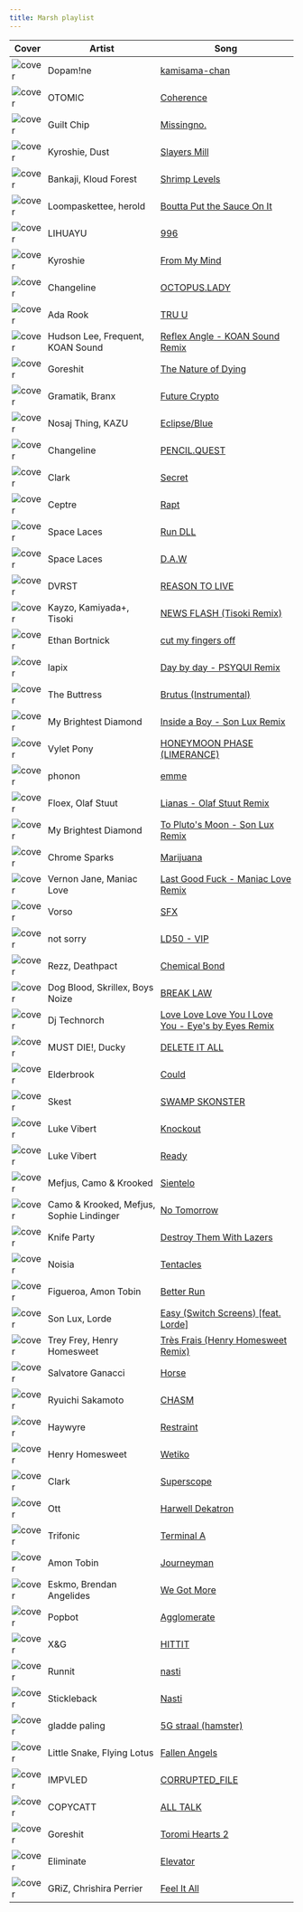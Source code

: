 ```yaml
---
title: Marsh playlist
---
```


<style>
tbody td {
    text-justify: none;
    vertical-align: middle;
    padding: 0.25rem;
}
tbody td img {
    max-width: 100px;
    display: block;
    margin: 0;
}
</style>

Cover | Artist | Song
---|---|---
![cover](https://i.scdn.co/image/ab67616d0000b273fafe1ef7063078e6c4bd1539) | Dopam!ne | [kamisama-chan](https://open.spotify.com/track/6kyJNuHcEIJ2qCShkMCYnX)
![cover](https://i.scdn.co/image/ab67616d0000b27377ed15bbddb9215b3a197358) | OTOMIC | [Coherence](https://open.spotify.com/track/4OWuGWpCz4SInrldZtdcCe)
![cover](https://i.scdn.co/image/ab67616d0000b273b8c1572e67e899567f0597e6) | Guilt Chip | [Missingno.](https://open.spotify.com/track/19kd2lLYyLz8SSPqstscwF)
![cover](https://i.scdn.co/image/ab67616d0000b27304a572e595c932d9acd833a8) | Kyroshie, Dust | [Slayers Mill](https://open.spotify.com/track/2Hne3OpADyWjfKQDzgmDur)
![cover](https://i.scdn.co/image/ab67616d0000b27333a5d72c371eff319f4c2533) | Bankaji, Kloud Forest | [Shrimp Levels](https://open.spotify.com/track/0RQiX68RnWl3sXjyJS5wmP)
![cover](https://i.scdn.co/image/ab67616d0000b273db06ef3a31e8a346cbd87979) | Loompaskettee, herold | [Boutta Put the Sauce On It](https://open.spotify.com/track/3boQc5viH8JEAqYmRVPd0T)
![cover](https://i.scdn.co/image/ab67616d0000b27377ed15bbddb9215b3a197358) | LIHUAYU | [996](https://open.spotify.com/track/2RNsJ8F1FM6BQWTNXwj8TH)
![cover](https://i.scdn.co/image/ab67616d0000b27361e3776b320a4d9406cc039b) | Kyroshie | [From My Mind](https://open.spotify.com/track/2b6eHprOcww6Yxa6DZMW5f)
![cover](https://i.scdn.co/image/ab67616d0000b2739c495434956402ac59fbaae7) | Changeline | [OCTOPUS.LADY](https://open.spotify.com/track/4vjj0bcIG5O3FA0C9cXNR8)
![cover](https://i.scdn.co/image/ab67616d0000b27381c425ac7bade08caa472b17) | Ada Rook | [TRU U](https://open.spotify.com/track/5r1yRNurTtPFdRVBOhBrLF)
![cover](https://i.scdn.co/image/ab67616d0000b273c345fb0e4ca12c60d82a1dcc) | Hudson Lee, Frequent, KOAN Sound | [Reflex Angle - KOAN Sound Remix](https://open.spotify.com/track/251aoOiVbNdHCV0B2pf2G7)
![cover](https://i.scdn.co/image/ab67616d0000b2733f0c447d1df4ecb9d19fde9d) | Goreshit | [The Nature of Dying](https://open.spotify.com/track/1MrjlbHioxHQDfsYDHJG0F)
![cover](https://i.scdn.co/image/ab67616d0000b273eff807787f8672a666e30270) | Gramatik, Branx | [Future Crypto](https://open.spotify.com/track/77fWIj4wQz8EKpDRkoPK6R)
![cover](https://i.scdn.co/image/ab67616d0000b273df80fe6804242c2692c7995e) | Nosaj Thing, KAZU | [Eclipse/Blue](https://open.spotify.com/track/1OO6bLZ79F3tOGkHPD0t2i)
![cover](https://i.scdn.co/image/ab67616d0000b2734309402c1e2a98bb5384dcd3) | Changeline | [PENCIL.QUEST](https://open.spotify.com/track/6IOv6nSK8ZpeOlKLvwiB7w)
![cover](https://i.scdn.co/image/ab67616d0000b273360fbcb4447bc276e7e088c5) | Clark | [Secret](https://open.spotify.com/track/21bLnN0PsCgWfXfNEQf70n)
![cover](https://i.scdn.co/image/ab67616d0000b2737328042d710a1980ebdd22d0) | Ceptre | [Rapt](https://open.spotify.com/track/4ViE0MdFlkprHTPRkUXcWE)
![cover](https://i.scdn.co/image/ab67616d0000b27379a6d6f315671c7bf46810cd) | Space Laces | [Run DLL](https://open.spotify.com/track/6Hqfj8SEVEsRLMf7aV9rxA)
![cover](https://i.scdn.co/image/ab67616d0000b273a74d2df3c63ce043b4e1a19e) | Space Laces | [D.A.W](https://open.spotify.com/track/2qiNqpbZzziUVJdVe45hGg)
![cover](https://i.scdn.co/image/ab67616d0000b273f2a8bb82eefa4bb80d9531dd) | DVRST | [REASON TO LIVE](https://open.spotify.com/track/4ct6fY3UwHrY4IJIasEDfl)
![cover](https://i.scdn.co/image/ab67616d0000b2739cffdbaa35db043007004646) | Kayzo, Kamiyada+, Tisoki | [NEWS FLASH (Tisoki Remix)](https://open.spotify.com/track/7C4nn81sUVe0QWqDPJiyGw)
![cover](https://i.scdn.co/image/ab67616d0000b27368caac183f1fb5f7ff1e4311) | Ethan Bortnick | [cut my fingers off](https://open.spotify.com/track/5ARrWiDDRDocvURbemcnCy)
![cover](https://i.scdn.co/image/ab67616d0000b27316fb5bc719537be45f523675) | lapix | [Day by day - PSYQUI Remix](https://open.spotify.com/track/5kiluGP5yfujqTwMLin7nZ)
![cover](https://i.scdn.co/image/ab67616d0000b2734689abc811f92fc406725ab8) | The Buttress | [Brutus (Instrumental)](https://open.spotify.com/track/0m5xMNMK48sQVjASd4YPPt)
![cover](https://i.scdn.co/image/ab67616d0000b273f357d76f2115ee6c04a04115) | My Brightest Diamond | [Inside a Boy - Son Lux Remix](https://open.spotify.com/track/5eQHx8RwnLJa7oNFza9GiO)
![cover](https://i.scdn.co/image/ab67616d0000b273069fba9dcc20f69c18796ebe) | Vylet Pony | [HONEYMOON PHASE (LIMERANCE)](https://open.spotify.com/track/60b7wr6iouv6hjmeBOgPgD)
![cover](https://i.scdn.co/image/ab67616d0000b273279f543931f11336014c3c95) | phonon | [emme](https://open.spotify.com/track/3p15F46vmAIGEdwHEApt4i)
![cover](https://i.scdn.co/image/ab67616d0000b273960f1e5b9e1a3d1cdebd5b26) | Floex, Olaf Stuut | [Lianas - Olaf Stuut Remix](https://open.spotify.com/track/5vQQXiKJWrFwIV5SBFCxwn)
![cover](https://i.scdn.co/image/ab67616d0000b273f357d76f2115ee6c04a04115) | My Brightest Diamond | [To Pluto's Moon - Son Lux Remix](https://open.spotify.com/track/2x8Dvg2f0igJjm7nriplPy)
![cover](https://i.scdn.co/image/ab67616d0000b27376e00b301f85f1f06eae1fb0) | Chrome Sparks | [Marijuana](https://open.spotify.com/track/63PEsIWyy3QgiPy4u5I9pG)
![cover](https://i.scdn.co/image/ab67616d0000b27356b6d0b4255d4a62a46d9168) | Vernon Jane, Maniac Love | [Last Good Fuck - Maniac Love Remix](https://open.spotify.com/track/1ygqw6HOiJSmOP0AiMHvVu)
![cover](https://i.scdn.co/image/ab67616d0000b273199ae8f42fe0df061fca8af0) | Vorso | [SFX](https://open.spotify.com/track/1pYlXwVjFL0jFgwpI5bpRF)
![cover](https://i.scdn.co/image/ab67616d0000b27396b685af96d25116b28f489c) | not sorry | [LD50 - VIP](https://open.spotify.com/track/1OeOZw1bIc5xWodBotRIkR)
![cover](https://i.scdn.co/image/ab67616d0000b2736969b01d61c470d8083b0913) | Rezz, Deathpact | [Chemical Bond](https://open.spotify.com/track/5kn2FMZoBVClbA9CV7w3k5)
![cover](https://i.scdn.co/image/ab67616d0000b2737e31da0860657880efdd428f) | Dog Blood, Skrillex, Boys Noize | [BREAK LAW](https://open.spotify.com/track/223t7TwvWm5PuE1IuWpRZM)
![cover](https://i.scdn.co/image/ab67616d0000b2731588f9e0344463b045c309ed) | Dj Technorch | [Love Love Love You I Love You - Eye's by Eyes Remix](https://open.spotify.com/track/7qffhFJaxMp3rl5dao5Sv1)
![cover](https://i.scdn.co/image/ab67616d0000b273f591aef1b15cc573c7b1f723) | MUST DIE!, Ducky | [DELETE IT ALL](https://open.spotify.com/track/5O07W27wy7OxoRLT71zlkB)
![cover](https://i.scdn.co/image/ab67616d0000b273e8f4c6a910aa34aedbaab1d0) | Elderbrook | [Could](https://open.spotify.com/track/3FjHWRfmNNYClBLZVtQAYT)
![cover](https://i.scdn.co/image/ab67616d0000b273ae1b5e0310ba5cfcb5acf189) | Skest | [SWAMP SKONSTER](https://open.spotify.com/track/4c9UuO6PYqP6wMboWvbL5Z)
![cover](https://i.scdn.co/image/ab67616d0000b2731e0a8ff8e74052e6817c9f0c) | Luke Vibert | [Knockout](https://open.spotify.com/track/1emlVDaolsPyJAtsdEZkGB)
![cover](https://i.scdn.co/image/ab67616d0000b2739e2c9515d170ef3a6a776633) | Luke Vibert | [Ready](https://open.spotify.com/track/5N45yGLwy9gIyG3r9O5AQZ)
![cover](https://i.scdn.co/image/ab67616d0000b273566d6f9828b32fec0be57074) | Mefjus, Camo & Krooked | [Sientelo](https://open.spotify.com/track/0VPtIe8j9wZMVTcYWURQGd)
![cover](https://i.scdn.co/image/ab67616d0000b2736640b684d7477deec1fcb522) | Camo & Krooked, Mefjus, Sophie Lindinger | [No Tomorrow](https://open.spotify.com/track/4KaYnQBP5CUorQKKuKmRUO)
![cover](https://i.scdn.co/image/ab67616d0000b273ed2a0b49e0be66b06fcc63b5) | Knife Party | [Destroy Them With Lazers](https://open.spotify.com/track/4mw8LoRMvjE2SqElwT6fee)
![cover](https://i.scdn.co/image/ab67616d0000b2732cea65f811c7744a24f3a540) | Noisia | [Tentacles](https://open.spotify.com/track/31uHF6XnKwuOqUzYM6O2CK)
![cover](https://i.scdn.co/image/ab67616d0000b2736f32e22f1ce1d42421ffb457) | Figueroa, Amon Tobin | [Better Run](https://open.spotify.com/track/6qzyd6NWapUvnZQXOBIyIi)
![cover](https://i.scdn.co/image/ab67616d0000b27396e63fef2cb14a3ca93d60d8) | Son Lux, Lorde | [Easy (Switch Screens) [feat. Lorde]](https://open.spotify.com/track/0rkqMaZsWZzfdz4brrhS14)
![cover](https://i.scdn.co/image/ab67616d0000b273c864af73e34ac17c64d000db) | Trey Frey, Henry Homesweet | [Très Frais (Henry Homesweet Remix)](https://open.spotify.com/track/1txp19a6yyi4VyRP6fZgk0)
![cover](https://i.scdn.co/image/ab67616d0000b273fcdcb662bbde2f86d5e99f8b) | Salvatore Ganacci | [Horse](https://open.spotify.com/track/0m4donue5KgOq9D9s6wfTu)
![cover](https://i.scdn.co/image/ab67616d0000b273c26dfbb19939aeeb289312e3) | Ryuichi Sakamoto | [CHASM](https://open.spotify.com/track/3vNP9yit4TRGESSxF4FQgP)
![cover](https://i.scdn.co/image/ab67616d0000b2736212b9b52064b3b25f2594ec) | Haywyre | [Restraint](https://open.spotify.com/track/42dw6pVslE7a5k24piTkCC)
![cover](https://i.scdn.co/image/ab67616d0000b273794fe30e4a96974277d64c2c) | Henry Homesweet | [Wetiko](https://open.spotify.com/track/1fLXt4gwbpY3Jxoa9jvrBv)
![cover](https://i.scdn.co/image/ab67616d0000b273f2cdaa00b99b1546b80e820f) | Clark | [Superscope](https://open.spotify.com/track/0Luimpf9YtO6ynZta48PjG)
![cover](https://i.scdn.co/image/ab67616d0000b27367a99253c9107f0835cd5420) | Ott | [Harwell Dekatron](https://open.spotify.com/track/2uxnU3kxN3ymVTuJTiWUZp)
![cover](https://i.scdn.co/image/ab67616d0000b27358a1932c7273e6942e9c078e) | Trifonic | [Terminal A](https://open.spotify.com/track/4ME14EPPp62T2hugH3yjTs)
![cover](https://i.scdn.co/image/ab67616d0000b273097777cd75fa8ad031857c28) | Amon Tobin | [Journeyman](https://open.spotify.com/track/687qZGqKcVN9g3obktSKHk)
![cover](https://i.scdn.co/image/ab67616d0000b273526ba63f77af7742c2fc025e) | Eskmo, Brendan Angelides | [We Got More](https://open.spotify.com/track/6MyvAyuqostquGKkXDIKu9)
![cover](https://i.scdn.co/image/ab67616d0000b273c91c34a3bba9198ab1c3d6c5) | Popbot | [Agglomerate](https://open.spotify.com/track/4TiBxl9kfyt6mkE4wMQV0J)
![cover](https://i.scdn.co/image/ab67616d0000b27369b9bb36899d397185c6f679) | X&G | [HITTIT](https://open.spotify.com/track/0OllbeiB8C1XCSiZxeWCg6)
![cover](https://i.scdn.co/image/ab67616d0000b273b43f7160340ec0ce9c9afa13) | Runnit | [nasti](https://open.spotify.com/track/3M1lmzO08DlyE64hZeyGxU)
![cover](https://i.scdn.co/image/ab67616d0000b273c1a03fa6d1be3516e59d36a5) | Stickleback | [Nasti](https://open.spotify.com/track/3b6m0TTQTWIM9sWfPcnI02)
![cover](https://i.scdn.co/image/ab67616d0000b2730c2c653f19ae8d26ad409fe3) | gladde paling | [5G straal (hamster)](https://open.spotify.com/track/1rwmvSZAljd5s3H7fLVHH8)
![cover](https://i.scdn.co/image/ab67616d0000b27345cdbd9f3c5e3fbc049533de) | Little Snake, Flying Lotus | [Fallen Angels](https://open.spotify.com/track/3DGLIRg0XCFmu0ovlDpbDN)
![cover](https://i.scdn.co/image/ab67616d0000b273aa1349c79072e0bee421c85e) | IMPVLED | [CORRUPTED_FILE](https://open.spotify.com/track/3rTqThWx1R8lH7tHucFnsB)
![cover](https://i.scdn.co/image/ab67616d0000b2739927657e1b589d3e835302b0) | COPYCATT | [ALL TALK](https://open.spotify.com/track/6akbvPPqNRAGFbfRsMJ1Ab)
![cover](https://i.scdn.co/image/ab67616d0000b273deb36f257bcf9ac3e312bdee) | Goreshit | [Toromi Hearts 2](https://open.spotify.com/track/2hOL86Q1TMV6Nvg3K7NOqx)
![cover](https://i.scdn.co/image/ab67616d0000b273d23da10dae735da2a2137d21) | Eliminate | [Elevator](https://open.spotify.com/track/7ARzyH5VceCD3kKf6IxnOx)
![cover](https://i.scdn.co/image/ab67616d0000b2733162adab44a7b757b9a52be8) | GRiZ, Chrishira Perrier | [Feel It All](https://open.spotify.com/track/6bD33B9oE9ZtilNhHUpOBz)
